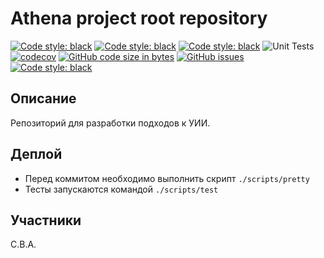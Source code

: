 # Athena project root repository

<a href="https://www.python.org/"><img alt="Code style: black" src="https://img.shields.io/badge/Python-3.10-blue?logo=python"></a>
<a href="https://github.com/python/mypy"><img alt="Code style: black" src="https://img.shields.io/badge/MyPy-0.942-blue"></a>
<a href="https://github.com/pycqa/isort"><img alt="Code style: black" src="https://img.shields.io/badge/isort-5.10.1-blue"></a>
![Unit Tests](https://github.com/fizteh95/Athena/actions/workflows/tests-and-lint.yml/badge.svg)
[![codecov](https://codecov.io/gh/fizteh95/Athena/branch/main/graph/badge.svg)](https://codecov.io/gh/fizteh95/Athena)
<a href="https://github.com/fizteh95/Athena"><img alt="GitHub code size in bytes" src="https://img.shields.io/github/languages/code-size/fizteh95/Athena"></a>
<a href="https://github.com/fizteh95/Athena/issues"><img alt="GitHub issues" src="https://img.shields.io/github/issues/fizteh95/Athena"></a>
<a href="https://github.com/psf/black"><img alt="Code style: black" src="https://img.shields.io/badge/code%20style-black-000000.svg"></a>
## Описание
Репозиторий для разработки подходов к УИИ.
## Деплой
- Перед коммитом необходимо выполнить скрипт `./scripts/pretty`  
- Тесты запускаются командой `./scripts/test`
## Участники
С.В.А.